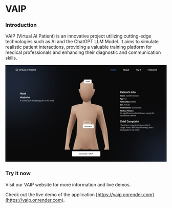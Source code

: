 # VAIP

### Introduction
VAIP (Virtual AI Patient) is an innovative project utilizing cutting-edge technologies such as AI and the ChatGPT LLM Model. It aims to simulate realistic patient interactions, providing a valuable training platform for medical professionals and enhancing their diagnostic and communication skills.



![preview img](/static/img/screenshot.png)



### Try it now
Visit our VAIP website for more information and live demos.

Check out the live demo of the application [https://vaip.onrender.com](https://vaip.onrender.com).
